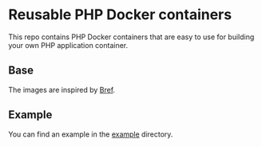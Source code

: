 # Reusable PHP Docker containers
This repo contains PHP Docker containers that are easy to use for building your own PHP application container.

## Base
The images are inspired by [Bref](https://github.com/brefphp/bref).

## Example
You can find an example in the [example](./example) directory.
